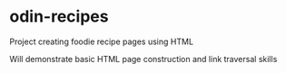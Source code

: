 # odin-recipes
Project creating foodie recipe pages using HTML

Will demonstrate basic HTML page construction and link traversal skills